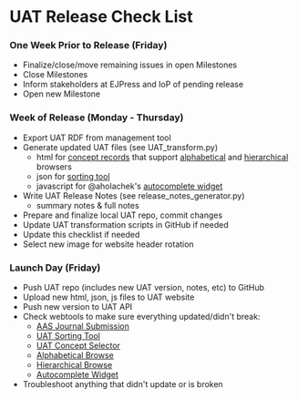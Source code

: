# UAT Release Check List

### One Week Prior to Release (Friday)
* Finalize/close/move remaining issues in open Milestones
* Close Milestones
* Inform stakeholders at EJPress and IoP of pending release
* Open new Milestone

### Week of Release (Monday - Thursday)
* Export UAT RDF from management tool
* Generate updated UAT files (see UAT_transform.py)
  * html for [concept records](http://wolba.ch/astrothesaurus/uat/termrecords) that support [alphabetical](http://wolba.ch/astrothesaurus/uat/alpha.html) and [hierarchical](http://wolba.ch/astrothesaurus/uat/hierarchy.html) browsers
  * json for [sorting tool](http://uat.wolba.ch)
  * javascript for @aholachek's [autocomplete widget](http://astrothesaurus.org/thesaurus/autocomplete-widget/)
* Write UAT Release Notes (see release_notes_generator.py)
  * summary notes & full notes
* Prepare and finalize local UAT repo, commit changes
* Update UAT transformation scripts in GitHub if needed
* Update this checklist if needed
* Select new image for website header rotation

### Launch Day (Friday)
* Push UAT repo (includes new UAT version, notes, etc) to GitHub
* Upload new html, json, js files to UAT website
* Push new version to UAT API
* Check webtools to make sure everything updated/didn't break:
  * [AAS Journal Submission](http://aas.msubmit.net/)
  * [UAT Sorting Tool](https://uat.wolba.ch/)
  * [UAT Concept Selector](http://astrothesaurus.org/concept-select/)
  * [Alphabetical Browse](http://astrothesaurus.org/thesaurus/alphabetical-browse/)
  * [Hierarchical Browse](http://astrothesaurus.org/thesaurus/hierarchical-browse/)
  * [Autocomplete Widget](http://astrothesaurus.org/thesaurus/autocomplete-widget/)
* Troubleshoot anything that didn't update or is broken
